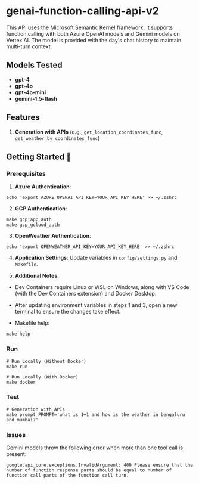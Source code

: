 # genai-function-calling-api-v2

This API uses the Microsoft Semantic Kernel framework. It supports function calling with both Azure OpenAI models and Gemini models on Vertex AI. The model is provided with the day's chat history to maintain multi-turn context.

## Models Tested

- **gpt-4**
- **gpt-4o**
- **gpt-4o-mini**
- **gemini-1.5-flash**

## Features

1. **Generation with APIs** (e.g., `get_location_coordinates_func`, `get_weather_by_coordinates_func`)

## Getting Started 🚀

### Prerequisites

1. **Azure Authentication**:

```
echo 'export AZURE_OPENAI_API_KEY=YOUR_API_KEY_HERE' >> ~/.zshrc
```

2. **GCP Authentication**:

```
make gcp_app_auth
make gcp_gcloud_auth
```

3. **OpenWeather Authentication**:

```
echo 'export OPENWEATHER_API_KEY=YOUR_API_KEY_HERE' >> ~/.zshrc
```

4. **Application Settings**: Update variables in `config/settings.py` and `Makefile`.

5. **Additional Notes**:

- Dev Containers require Linux or WSL on Windows, along with VS Code (with the Dev Containers extension) and Docker Desktop.
- After updating environment variables in steps 1 and 3, open a new terminal to ensure the changes take effect.

- Makefile help:

```
make help
```

### Run

```
# Run Locally (Without Docker)
make run

# Run Locally (With Docker)
make docker

```

### Test

```
# Generation with APIs
make prompt PROMPT='what is 1+1 and how is the weather in bengaluru and mumbai?'

```

### Issues

Gemini models throw the following error when more than one tool call is present:

```
google.api_core.exceptions.InvalidArgument: 400 Please ensure that the number of function response parts should be equal to number of function call parts of the function call turn.
```
